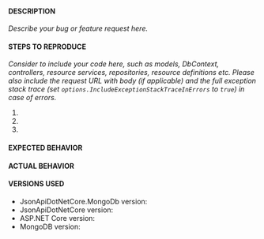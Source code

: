 #### DESCRIPTION

_Describe your bug or feature request here._

#### STEPS TO REPRODUCE

_Consider to include your code here, such as models, DbContext, controllers, resource services, repositories, resource definitions etc. Please also include the request URL with body (if applicable) and the full exception stack trace (set `options.IncludeExceptionStackTraceInErrors` to `true`) in case of errors._

1. 
2. 
3. 

#### EXPECTED BEHAVIOR

#### ACTUAL BEHAVIOR

#### VERSIONS USED
- JsonApiDotNetCore.MongoDb version:
- JsonApiDotNetCore version:
- ASP.NET Core version:
- MongoDB version:
